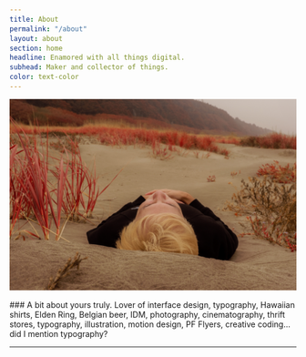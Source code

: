 ```yaml
---
title: About
permalink: "/about"
layout: about
section: home
headline: Enamored with all things digital.
subhead: Maker and collector of things.
color: text-color
---
```


![Photo of me](assets/img/misc/self.jpg)

<div class="spacer-8x"></div>
### A bit about yours truly.
Lover of interface design, typography, Hawaiian shirts, Elden Ring, Belgian beer, IDM, photography, cinematography, thrift stores, typography, illustration, motion design, PF Flyers, creative coding... did I mention typography?

---
